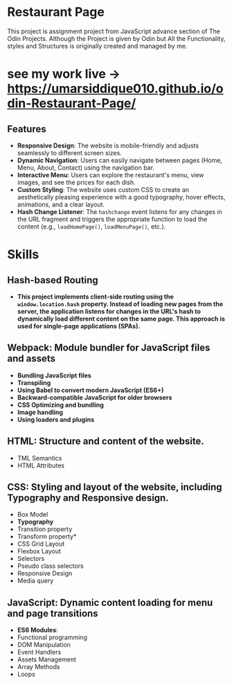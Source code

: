# Restaurant Page

This project is assignment project from JavaScript advance section of The Odin Projects. Although the Project is given by Odin but All the Functionality, styles and Structures is originally created and managed by me.


# see my work live -> https://umarsiddique010.github.io/odin-Restaurant-Page/


## Features

- **Responsive Design**: The website is mobile-friendly and adjusts seamlessly to different screen sizes.
- **Dynamic Navigation**: Users can easily navigate between pages (Home, Menu, About, Contact) using the navigation bar.
- **Interactive Menu**: Users can explore the restaurant's menu, view images, and see the prices for each dish.
- **Custom Styling**: The website uses custom CSS to create an aesthetically pleasing experience with a good typography, hover effects, animations, and a clear layout.
- **Hash Change Listener**: The `hashchange` event listens for any changes in the URL fragment and triggers the appropriate function to load the content (e.g., `loadHomePage()`, `loadMenuPage()`, etc.).




# Skills

## **Hash-based Routing**

- **This project implements client-side routing using the `window.location.hash` property. Instead of loading new pages from the server, the application listens for changes in the URL's hash to dynamically load different content on the same page. This approach is used for single-page applications (SPAs).**


## **Webpack**: Module bundler for JavaScript files and assets

- **Bundling JavaScript files**
- **Transpiling**
- **Using Babel to convert modern JavaScript (ES6+)**
- **Backward-compatible JavaScript for older browsers**
- **CSS Optimizing and bundling**
- **Image handling**
- **Using loaders and plugins**

## HTML: Structure and content of the website.

- TML Semantics
- HTML Attributes

## **CSS:** Styling and layout of the website, including Typography and Responsive design.

- Box Model
- **Typography**
- Transition property
- Transform property*
- CSS Grid Layout
- Flexbox Layout
- Selectors
- Pseudo class selectors
- Responsive Design
- Media query

## **JavaScript**: Dynamic content loading for menu and page transitions

- **ES6 Modules**: 
- Functional programming
- DOM Manipulation
- Event Handlers
- Assets Management
- Array Methods
- Loops



